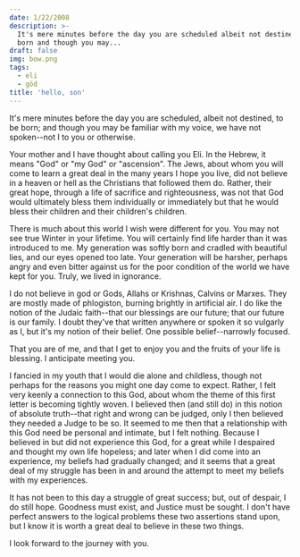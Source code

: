 ```yaml
---
date: 1/22/2008
description: >-
  It's mere minutes before the day you are scheduled albeit not destined to be
  born and though you may...
draft: false
img: bow.png
tags:
  - eli
  - göd
title: 'hello, son'
---
```


It's mere minutes before the day you are scheduled, albeit not destined, to be born; and though you may be familiar with my voice, we have not spoken--not I to you or otherwise.

Your mother and I have thought about calling you Eli. In the Hebrew, it means "God" or "my God" or "ascension". The Jews, about whom you will come to learn a great deal in the many years I hope you live, did not believe in a heaven or hell as the Christians that followed them do. Rather, their great hope, through a life of sacrifice and righteousness, was not that God would ultimately bless them individually or immediately but that he would bless their children and their children's children.

There is much about this world I wish were different for you. You may not see true Winter in your lifetime. You will certainly find life harder than it was introduced to me. My generation was softly born and cradled with beautiful lies, and our eyes opened too late. Your generation will be harsher, perhaps angry and even bitter against us for the poor condition of the world we have kept for you. Truly, we lived in ignorance.

I do not believe in god or Gods, Allahs or Krishnas, Calvins or Marxes. They are mostly made of phlogiston, burning brightly in artificial air. I do like the notion of the Judaic faith--that our blessings are our future; that our future is our family. I doubt they've that written anywhere or spoken it so vulgarly as I, but it's my notion of their belief. One possible belief--narrowly focused.

That you are of me, and that I get to enjoy you and the fruits of your life is blessing. I anticipate meeting you.

I fancied in my youth that I would die alone and childless, though not perhaps for the reasons you might one day come to expect. Rather, I felt very keenly a connection to this God, about whom the theme of this first letter is becoming tightly woven. I believed then (and still do) in this notion of absolute truth--that right and wrong can be judged, only I then believed they needed a Judge to be so. It seemed to me then that a relationship with this God need be personal and intimate, but I felt nothing. Because I believed in but did not experience this God, for a great while I despaired and thought my own life hopeless; and later when I did come into an experience, my beliefs had gradually changed; and it seems that a great deal of my struggle has been in and around the attempt to meet my beliefs with my experiences.

It has not been to this day a struggle of great success; but, out of despair, I do still hope. Goodness must exist, and Justice must be sought. I don't have perfect answers to the logical problems these two assertions stand upon, but I know it is worth a great deal to believe in these two things.

I look forward to the journey with you.
